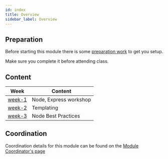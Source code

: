 ```yaml
---
id: index
title: Overview
sidebar_label: Overview
---
```


## Preparation

Before starting this module there is some [preparation work](./preparation) to get you setup.

Make sure you complete it before attending class.

## Content

| Week                         | Content                |
| ---------------------------- | ---------------------- |
| [week-1](./week-1/lesson.md) | Node, Express workshop |
| [week-2](./week-2/lesson.md) | Templating             |
| [week-3](./week-3/lesson.md) | Node Best Practices    |

## Coordination

Coordination details for this module can be found on the [Module Coordinator's page](./coordinator)
